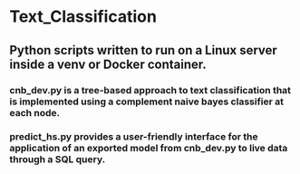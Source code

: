 # Text_Classification
## Python scripts written to run on a Linux server inside a venv or Docker container.
### cnb_dev.py is a tree-based approach to text classification that is implemented using a complement naive bayes classifier at each node.
### predict_hs.py provides a user-friendly interface for the application of an exported model from cnb_dev.py to live data through a SQL query.
